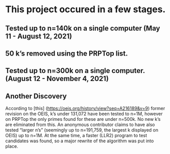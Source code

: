 # This project occured in a few stages.

## Tested up to n=140k on a single computer (May 11 - August 12, 2021)
## 50 k’s removed using the PRPTop list.
## Tested up to n=300k on a single computer. (August 12 - November 4, 2021)
## Another Discovery
According to [this] (https://oeis.org/history/view?seq=A216189&v=9) former revision on the OEIS, k’s under 131,072 have been tested to n=1M, however on PRPTop the only primes found for these are under n=500k. No new k’s are eliminated from this. An anonymous contributor claims to have also tested “larger n’s” (seemingly up to n=191,759, the largest k displayed on OEIS) up to n=1M.
At the same time, a faster (LLR2) program to test candidates was found, so a major rewrite of the algorithm was put into place.

